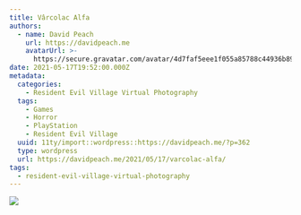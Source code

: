 ```yaml
---
title: Vârcolac Alfa
authors:
  - name: David Peach
    url: https://davidpeach.me
    avatarUrl: >-
      https://secure.gravatar.com/avatar/4d7faf5eee1f055a85788c44936b8995eaab6dfb004e7854ec747ccb272e91ee?s=96&d=mm&r=g
date: 2021-05-17T19:52:00.000Z
metadata:
  categories:
    - Resident Evil Village Virtual Photography
  tags:
    - Games
    - Horror
    - PlayStation
    - Resident Evil Village
  uuid: 11ty/import::wordpress::https://davidpeach.me/?p=362
  type: wordpress
  url: https://davidpeach.me/2021/05/17/varcolac-alfa/
tags:
  - resident-evil-village-virtual-photography
---
```

[![](/assets/Varcolac-Alfa-close-up-2048x11-0zRhv1CNaMGb.jpg)](/assets/Varcolac-Alfa-close-up-2048x11-0zRhv1CNaMGb.jpg)